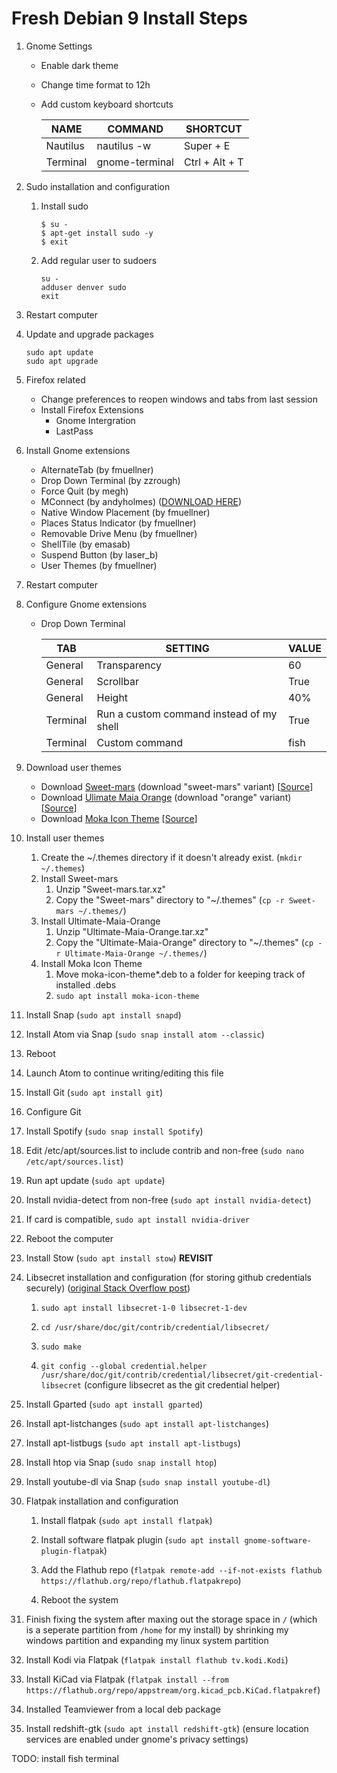# Fresh Debian 9 Install Steps
1. Gnome Settings
    - Enable dark theme
    - Change time format to 12h
    - Add custom keyboard shortcuts

        | NAME     | COMMAND        | SHORTCUT       |
        | ---      | ---            | ---            |
        | Nautilus | nautilus -w    | Super + E      |
        | Terminal | gnome-terminal | Ctrl + Alt + T |

1. Sudo installation and configuration

    1. Install sudo

        ```
        $ su -
        $ apt-get install sudo -y
        $ exit
        ```

    1. Add regular user to sudoers

        ```
        su -
        adduser denver sudo
        exit
        ```

1. Restart computer

1. Update and upgrade packages

    ```
    sudo apt update
    sudo apt upgrade
    ```

1. Firefox related
    - Change preferences to reopen windows and tabs from last session
    - Install Firefox Extensions
        - Gnome Intergration
        - LastPass

1. Install Gnome extensions
    - AlternateTab (by fmuellner)
    - Drop Down Terminal (by zzrough)
    - Force Quit (by megh)
    - MConnect (by andyholmes) ([DOWNLOAD HERE](https://github.com/andyholmes/gnome-shell-extension-mconnect))
    - Native Window Placement (by fmuellner)
    - Places Status Indicator (by fmuellner)
    - Removable Drive Menu (by fmuellner)
    - ShellTile (by emasab)
    - Suspend Button (by laser_b)
    - User Themes (by fmuellner)

1. Restart computer

1. Configure Gnome extensions

    - Drop Down Terminal

        | TAB      | SETTING                                  | VALUE |
        | ---      | ---                                      | ---   |
        | General  | Transparency                             | 60    |
        | General  | Scrollbar                                | True  |
        | General  | Height                                   | 40%   |
        | Terminal | Run a custom command instead of my shell | True  |
        | Terminal | Custom command                           | fish  |

1. Download user themes
    - Download [Sweet-mars](https://www.gnome-look.org/p/1253385/) (download "sweet-mars" variant) [[Source](https://github.com/EliverLara/Sweet)]
    - Download [Ulimate Maia Orange](https://www.gnome-look.org/p/1253385/) (download "orange" variant) [[Source](https://github.com/bolimage/Ultimate-Maia)]
    - Download [Moka Icon Theme](https://snwh.org/moka/download) [[Source](https://github.com/snwh/moka-icon-theme)]

1. Install user themes
    1. Create the ~/.themes directory if it doesn't already exist. (`mkdir ~/.themes`)
    1. Install Sweet-mars
        1. Unzip "Sweet-mars.tar.xz"
        1. Copy the "Sweet-mars" directory to "~/.themes" (`cp -r Sweet-mars ~/.themes/`)
    1. Install Ultimate-Maia-Orange
        1. Unzip "Ultimate-Maia-Orange.tar.xz"
        1. Copy the "Ultimate-Maia-Orange" directory to "~/.themes" (`cp -r Ultimate-Maia-Orange ~/.themes/`)
    1. Install Moka Icon Theme
        1. Move moka-icon-theme*.deb to a folder for keeping track of installed .debs
        1. `sudo apt install moka-icon-theme`

1. Install Snap (`sudo apt install snapd`)

1. Install Atom via Snap (`sudo snap install atom --classic`)

1. Reboot

1. Launch Atom to continue writing/editing this file

1. Install Git (`sudo apt install git`)

1. Configure Git

1. Install Spotify (`sudo snap install Spotify`)

1. Edit /etc/apt/sources.list to include contrib and non-free (`sudo nano /etc/apt/sources.list`)

1. Run apt update (`sudo apt update`)

1. Install nvidia-detect from non-free (`sudo apt install nvidia-detect`)

1. If card is compatible, `sudo apt install nvidia-driver`

1. Reboot the computer

1. Install Stow (`sudo apt install stow`) **REVISIT**

1. Libsecret installation and configuration (for storing github credentials securely) ([original Stack Overflow post](https://askubuntu.com/questions/773455/what-is-the-correct-way-to-use-git-with-gnome-keyring-and-https-repos))

    1. `sudo apt install libsecret-1-0 libsecret-1-dev`

    1. `cd /usr/share/doc/git/contrib/credential/libsecret/`

    1. `sudo make`

    1. `git config --global credential.helper /usr/share/doc/git/contrib/credential/libsecret/git-credential-libsecret` (configure libsecret as the git credential helper)

1. Install Gparted (`sudo apt install gparted`)

1. Install apt-listchanges (`sudo apt install apt-listchanges`)

1. Install apt-listbugs (`sudo apt install apt-listbugs`)

1. Install htop via Snap (`sudo snap install htop`)

1. Install youtube-dl via Snap (`sudo snap install youtube-dl`)

1. Flatpak installation and configuration

    1. Install flatpak (`sudo apt install flatpak`)

    1. Install software flatpak plugin (`sudo apt install gnome-software-plugin-flatpak`)

    1. Add the Flathub repo (`flatpak remote-add --if-not-exists flathub https://flathub.org/repo/flathub.flatpakrepo`)

    1. Reboot the system

1. Finish fixing the system after maxing out the storage space in `/` (which is a seperate partition from `/home` for my install) by shrinking my windows partition and expanding my linux system partition

1. Install Kodi via Flatpak (`flatpak install flathub tv.kodi.Kodi`)

1. Install KiCad via Flatpak (`flatpak install --from https://flathub.org/repo/appstream/org.kicad_pcb.KiCad.flatpakref`)

1. Installed Teamviewer from a local deb package

1. Install redshift-gtk (`sudo apt install redshift-gtk`) (ensure location services are enabled under gnome's privacy settings)

TODO: install fish terminal
